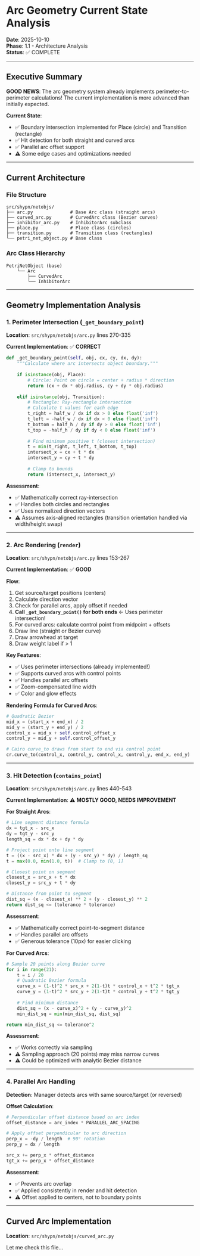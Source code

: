 # Arc Geometry Current State Analysis

**Date**: 2025-10-10  
**Phase**: 1.1 - Architecture Analysis  
**Status**: ✅ COMPLETE

---

## Executive Summary

**GOOD NEWS**: The arc geometry system already implements perimeter-to-perimeter calculations! The current implementation is more advanced than initially expected.

**Current State**: 
- ✅ Boundary intersection implemented for Place (circle) and Transition (rectangle)
- ✅ Hit detection for both straight and curved arcs
- ✅ Parallel arc offset support
- ⚠️ Some edge cases and optimizations needed

---

## Current Architecture

### File Structure

```
src/shypn/netobjs/
├── arc.py              # Base Arc class (straight arcs)
├── curved_arc.py       # CurvedArc class (Bezier curves)
├── inhibitor_arc.py    # InhibitorArc subclass
├── place.py            # Place class (circles)
├── transition.py       # Transition class (rectangles)
└── petri_net_object.py # Base class
```

### Arc Class Hierarchy

```
PetriNetObject (base)
    └── Arc
        ├── CurvedArc
        └── InhibitorArc
```

---

## Geometry Implementation Analysis

### 1. Perimeter Intersection (`_get_boundary_point`)

**Location**: `src/shypn/netobjs/arc.py` lines 270-335

**Current Implementation**: ✅ **CORRECT**

```python
def _get_boundary_point(self, obj, cx, cy, dx, dy):
    """Calculate where arc intersects object boundary."""
    
    if isinstance(obj, Place):
        # Circle: Point on circle = center + radius * direction
        return (cx + dx * obj.radius, cy + dy * obj.radius)
    
    elif isinstance(obj, Transition):
        # Rectangle: Ray-rectangle intersection
        # Calculate t values for each edge
        t_right = half_w / dx if dx > 0 else float('inf')
        t_left = -half_w / dx if dx < 0 else float('inf')
        t_bottom = half_h / dy if dy > 0 else float('inf')
        t_top = -half_h / dy if dy < 0 else float('inf')
        
        # Find minimum positive t (closest intersection)
        t = min(t_right, t_left, t_bottom, t_top)
        intersect_x = cx + t * dx
        intersect_y = cy + t * dy
        
        # Clamp to bounds
        return (intersect_x, intersect_y)
```

**Assessment**:
- ✅ Mathematically correct ray-intersection
- ✅ Handles both circles and rectangles
- ✅ Uses normalized direction vectors
- ⚠️ Assumes axis-aligned rectangles (transition orientation handled via width/height swap)

---

### 2. Arc Rendering (`render`)

**Location**: `src/shypn/netobjs/arc.py` lines 153-267

**Current Implementation**: ✅ **GOOD**

**Flow**:
1. Get source/target positions (centers)
2. Calculate direction vector
3. Check for parallel arcs, apply offset if needed
4. **Call `_get_boundary_point()` for both ends** ← Uses perimeter intersection!
5. For curved arcs: calculate control point from midpoint + offsets
6. Draw line (straight or Bezier curve)
7. Draw arrowhead at target
8. Draw weight label if > 1

**Key Features**:
- ✅ Uses perimeter intersections (already implemented!)
- ✅ Supports curved arcs with control points
- ✅ Handles parallel arc offsets
- ✅ Zoom-compensated line width
- ✅ Color and glow effects

**Rendering Formula for Curved Arcs**:
```python
# Quadratic Bezier
mid_x = (start_x + end_x) / 2
mid_y = (start_y + end_y) / 2
control_x = mid_x + self.control_offset_x
control_y = mid_y + self.control_offset_y

# Cairo curve_to draws from start to end via control point
cr.curve_to(control_x, control_y, control_x, control_y, end_x, end_y)
```

---

### 3. Hit Detection (`contains_point`)

**Location**: `src/shypn/netobjs/arc.py` lines 440-543

**Current Implementation**: ⚠️ **MOSTLY GOOD, NEEDS IMPROVEMENT**

**For Straight Arcs**:
```python
# Line segment distance formula
dx = tgt_x - src_x
dy = tgt_y - src_y
length_sq = dx * dx + dy * dy

# Project point onto line segment
t = ((x - src_x) * dx + (y - src_y) * dy) / length_sq
t = max(0.0, min(1.0, t))  # Clamp to [0, 1]

# Closest point on segment
closest_x = src_x + t * dx
closest_y = src_y + t * dy

# Distance from point to segment
dist_sq = (x - closest_x) ** 2 + (y - closest_y) ** 2
return dist_sq <= (tolerance * tolerance)
```

**Assessment**:
- ✅ Mathematically correct point-to-segment distance
- ✅ Handles parallel arc offsets
- ✅ Generous tolerance (10px) for easier clicking

**For Curved Arcs**:
```python
# Sample 20 points along Bezier curve
for i in range(21):
    t = i / 20
    # Quadratic Bezier formula
    curve_x = (1-t)^2 * src_x + 2(1-t)t * control_x + t^2 * tgt_x
    curve_y = (1-t)^2 * src_y + 2(1-t)t * control_y + t^2 * tgt_y
    
    # Find minimum distance
    dist_sq = (x - curve_x)^2 + (y - curve_y)^2
    min_dist_sq = min(min_dist_sq, dist_sq)

return min_dist_sq <= tolerance^2
```

**Assessment**:
- ✅ Works correctly via sampling
- ⚠️ Sampling approach (20 points) may miss narrow curves
- ⚠️ Could be optimized with analytic Bezier distance

---

### 4. Parallel Arc Handling

**Detection**: Manager detects arcs with same source/target (or reversed)

**Offset Calculation**:
```python
# Perpendicular offset distance based on arc index
offset_distance = arc_index * PARALLEL_ARC_SPACING

# Apply offset perpendicular to arc direction
perp_x = -dy / length  # 90° rotation
perp_y = dx / length

src_x += perp_x * offset_distance
tgt_x += perp_x * offset_distance
```

**Assessment**:
- ✅ Prevents arc overlap
- ✅ Applied consistently in render and hit detection
- ⚠️ Offset applied to centers, not to boundary points

---

## Curved Arc Implementation

**Location**: `src/shypn/netobjs/curved_arc.py`

Let me check this file...
